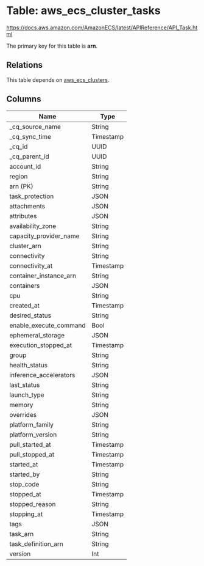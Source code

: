 # Table: aws_ecs_cluster_tasks

https://docs.aws.amazon.com/AmazonECS/latest/APIReference/API_Task.html

The primary key for this table is **arn**.

## Relations

This table depends on [aws_ecs_clusters](aws_ecs_clusters.md).

## Columns

| Name          | Type          |
| ------------- | ------------- |
|_cq_source_name|String|
|_cq_sync_time|Timestamp|
|_cq_id|UUID|
|_cq_parent_id|UUID|
|account_id|String|
|region|String|
|arn (PK)|String|
|task_protection|JSON|
|attachments|JSON|
|attributes|JSON|
|availability_zone|String|
|capacity_provider_name|String|
|cluster_arn|String|
|connectivity|String|
|connectivity_at|Timestamp|
|container_instance_arn|String|
|containers|JSON|
|cpu|String|
|created_at|Timestamp|
|desired_status|String|
|enable_execute_command|Bool|
|ephemeral_storage|JSON|
|execution_stopped_at|Timestamp|
|group|String|
|health_status|String|
|inference_accelerators|JSON|
|last_status|String|
|launch_type|String|
|memory|String|
|overrides|JSON|
|platform_family|String|
|platform_version|String|
|pull_started_at|Timestamp|
|pull_stopped_at|Timestamp|
|started_at|Timestamp|
|started_by|String|
|stop_code|String|
|stopped_at|Timestamp|
|stopped_reason|String|
|stopping_at|Timestamp|
|tags|JSON|
|task_arn|String|
|task_definition_arn|String|
|version|Int|